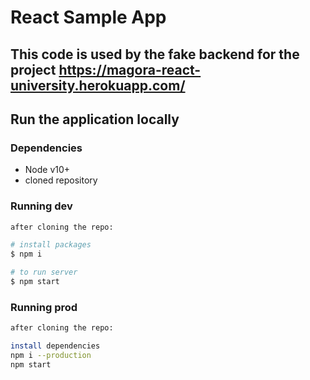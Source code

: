 # React Sample App

## This code is used by the fake backend for the project https://magora-react-university.herokuapp.com/


## Run the application locally

### Dependencies
- Node v10+
- cloned repository

### Running dev

```bash
after cloning the repo:

# install packages
$ npm i

# to run server
$ npm start

```

### Running prod

```bash
after cloning the repo:

install dependencies
npm i --production
npm start


```
